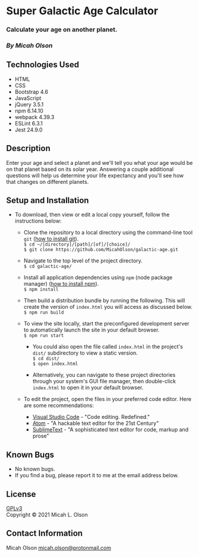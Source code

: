 # Super Galactic Age Calculator

### Calculate your age on another planet.

### _By Micah Olson_

## Technologies Used
* HTML
* CSS
* Bootstrap 4.6
* JavaScript
* jQuery 3.5.1
* npm 6.14.10
* webpack 4.39.3
* ESLint 6.3.1
* Jest 24.9.0

## Description
Enter your age and select a planet and we'll tell you what your age would be on that planet based on its solar year.  Answering a couple additional questions will help us determine your life expectancy and you'll see how that changes on different planets.   

## Setup and Installation
* To download, then view or edit a local copy yourself, follow the instructions below:  

  * Clone the repository to a local directory using the command-line tool `git` ([how to install git](https://www.learnhowtoprogram.com/introduction-to-programming/getting-started-with-intro-to-programming/git-and-github)).  
    `$ cd ~/[directory]/[path]/[of]/[choice]/`  
    `$ git clone https://github.com/MicahOlson/galactic-age.git`  
  
  * Navigate to the top level of the project directory.  
    `$ cd galactic-age/`   
  
  * Install all application dependencies using `npm` (node package manager) ([how to install npm](https://www.learnhowtoprogram.com/intermediate-javascript/getting-started-with-javascript/installing-node-js)).  
    `$ npm install`

  * Then build a distribution bundle by running the following. This will create the version of `index.html` you will access as discussed below.  
    `$ npm run build`

  * To view the site locally, start the preconfigured development server to automatically launch the site in your default browser.  
    `$ npm run start`
    
    * You could also open the file called `index.html` in the project's `dist/` subdirectory to view a static version.  
    `$ cd dist/`  
    `$ open index.html`  

    * Alternatively, you can navigate to these project directories through your system's GUI file manager, then double-click `index.html` to open it in your default browser.  

  * To edit the project, open the files in your preferred code editor. Here are some recommendations:
    * [Visual Studio Code](https://code.visualstudio.com) - "Code editing. Redefined."
    * [Atom](https://atom.io) - "A hackable text editor for the 21st Century"
    * [SublimeText](https://www.sublimetext.com) - "A sophisticated text editor for code, markup and prose"  

## Known Bugs
* No known bugs.
* If you find a bug, please report it to me at the email address below.

## License
[GPLv3](https://choosealicense.com/licenses/gpl-3.0/)\
Copyright &copy; 2021 Micah L. Olson

## Contact Information
Micah Olson micah.olson@protonmail.com